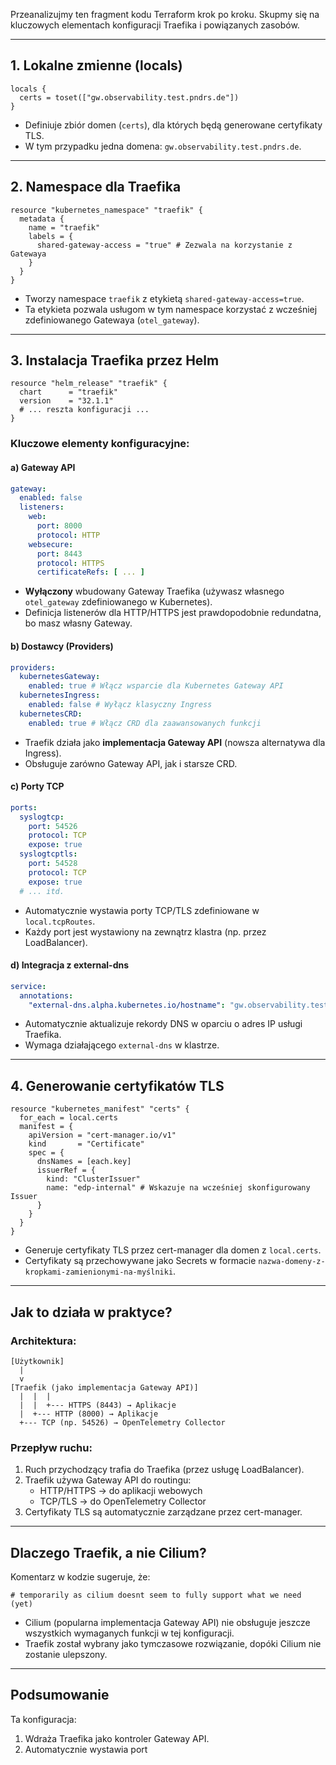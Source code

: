 Przeanalizujmy ten fragment kodu Terraform krok po kroku. Skupmy się na kluczowych elementach konfiguracji Traefika i powiązanych zasobów.

---

## 1. **Lokalne zmienne (locals)**
```hcl
locals {
  certs = toset(["gw.observability.test.pndrs.de"])
}
```
- Definiuje zbiór domen (`certs`), dla których będą generowane certyfikaty TLS.
- W tym przypadku jedna domena: `gw.observability.test.pndrs.de`.

---

## 2. **Namespace dla Traefika**
```hcl
resource "kubernetes_namespace" "traefik" {
  metadata {
    name = "traefik"
    labels = {
      shared-gateway-access = "true" # Zezwala na korzystanie z Gatewaya
    }
  }
}
```
- Tworzy namespace `traefik` z etykietą `shared-gateway-access=true`.
- Ta etykieta pozwala usługom w tym namespace korzystać z wcześniej zdefiniowanego Gatewaya (`otel_gateway`).

---

## 3. **Instalacja Traefika przez Helm**
```hcl
resource "helm_release" "traefik" {
  chart      = "traefik"
  version    = "32.1.1"
  # ... reszta konfiguracji ...
}
```

### Kluczowe elementy konfiguracyjne:
#### a) **Gateway API**
```yaml
gateway:
  enabled: false
  listeners:
    web:
      port: 8000
      protocol: HTTP
    websecure:
      port: 8443
      protocol: HTTPS
      certificateRefs: [ ... ]
```
- **Wyłączony** wbudowany Gateway Traefika (używasz własnego `otel_gateway` zdefiniowanego w Kubernetes).
- Definicja listenerów dla HTTP/HTTPS jest prawdopodobnie redundatna, bo masz własny Gateway.

#### b) **Dostawcy (Providers)**
```yaml
providers:
  kubernetesGateway:
    enabled: true # Włącz wsparcie dla Kubernetes Gateway API
  kubernetesIngress:
    enabled: false # Wyłącz klasyczny Ingress
  kubernetesCRD:
    enabled: true # Włącz CRD dla zaawansowanych funkcji
```
- Traefik działa jako **implementacja Gateway API** (nowsza alternatywa dla Ingress).
- Obsługuje zarówno Gateway API, jak i starsze CRD.

#### c) **Porty TCP**
```yaml
ports:
  syslogtcp:
    port: 54526
    protocol: TCP
    expose: true
  syslogtcptls:
    port: 54528
    protocol: TCP
    expose: true
  # ... itd.
```
- Automatycznie wystawia porty TCP/TLS zdefiniowane w `local.tcpRoutes`.
- Każdy port jest wystawiony na zewnątrz klastra (np. przez LoadBalancer).

#### d) **Integracja z external-dns**
```yaml
service:
  annotations:
    "external-dns.alpha.kubernetes.io/hostname": "gw.observability.test.pndrs.de"
```
- Automatycznie aktualizuje rekordy DNS w oparciu o adres IP usługi Traefika.
- Wymaga działającego `external-dns` w klastrze.

---

## 4. **Generowanie certyfikatów TLS**
```hcl
resource "kubernetes_manifest" "certs" {
  for_each = local.certs
  manifest = {
    apiVersion = "cert-manager.io/v1"
    kind       = "Certificate"
    spec = {
      dnsNames = [each.key]
      issuerRef = {
        kind: "ClusterIssuer"
        name: "edp-internal" # Wskazuje na wcześniej skonfigurowany Issuer
      }
    }
  }
}
```
- Generuje certyfikaty TLS przez cert-manager dla domen z `local.certs`.
- Certyfikaty są przechowywane jako Secrets w formacie `nazwa-domeny-z-kropkami-zamienionymi-na-myślniki`.

---

## Jak to działa w praktyce?

### Architektura:
```
[Użytkownik]
  |
  v
[Traefik (jako implementacja Gateway API)]
  |  |  |
  |  |  +--- HTTPS (8443) → Aplikacje
  |  +--- HTTP (8000) → Aplikacje
  +--- TCP (np. 54526) → OpenTelemetry Collector
```

### Przepływ ruchu:
1. Ruch przychodzący trafia do Traefika (przez usługę LoadBalancer).
2. Traefik używa Gateway API do routingu:
   - HTTP/HTTPS → do aplikacji webowych
   - TCP/TLS → do OpenTelemetry Collector
3. Certyfikaty TLS są automatycznie zarządzane przez cert-manager.

---

## Dlaczego Traefik, a nie Cilium?
Komentarz w kodzie sugeruje, że:
```hcl
# temporarily as cilium doesnt seem to fully support what we need (yet)
```
- Cilium (popularna implementacja Gateway API) nie obsługuje jeszcze wszystkich wymaganych funkcji w tej konfiguracji.
- Traefik został wybrany jako tymczasowe rozwiązanie, dopóki Cilium nie zostanie ulepszony.

---

## Podsumowanie
Ta konfiguracja:
1. Wdraża Traefika jako kontroler Gateway API.
2. Automatycznie wystawia port
